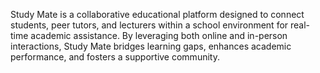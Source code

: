 Study Mate is a collaborative educational platform designed to connect students, peer tutors, and lecturers within a school environment for real-time academic assistance. By leveraging both online and in-person interactions, Study Mate bridges learning gaps, enhances academic performance, and fosters a supportive community.
